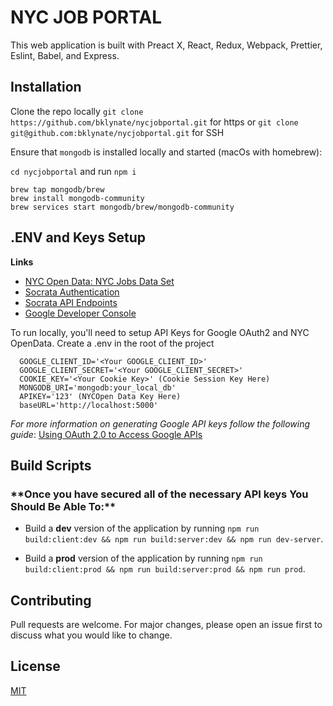 # NYC JOB PORTAL

This web application is built with Preact X, React, Redux, Webpack, Prettier, Eslint, Babel, and Express.

## Installation

Clone the repo locally
`git clone https://github.com/bklynate/nycjobportal.git` for https or `git clone git@github.com:bklynate/nycjobportal.git` for SSH

Ensure that `mongodb` is installed locally and started (macOs with homebrew):

`cd nycjobportal` and run `npm i`

```
brew tap mongodb/brew
brew install mongodb-community
brew services start mongodb/brew/mongodb-community
```

## .ENV and Keys Setup

**Links**

- [NYC Open Data: NYC Jobs Data Set](https://data.cityofnewyork.us/City-Government/NYC-Jobs/kpav-sd4t)
- [Socrata Authentication](https://dev.socrata.com/docs/authentication.html)
- [Socrata API Endpoints](https://dev.socrata.com/docs/endpoints.html)
- [Google Developer Console](https://console.developers.google.com/)

To run locally, you'll need to setup API Keys for Google OAuth2 and NYC OpenData. Create a .env in the root of the project

```
  GOOGLE_CLIENT_ID='<Your GOOGLE_CLIENT_ID>'
  GOOGLE_CLIENT_SECRET='<Your GOOGLE_CLIENT_SECRET>'
  COOKIE_KEY='<Your Cookie Key>' (Cookie Session Key Here)
  MONGODB_URI='mongodb:your_local_db'
  APIKEY='123' (NYCOpen Data Key Here)
  baseURL='http://localhost:5000'
```

_For more information on generating Google API keys follow the following guide_: [Using OAuth 2.0 to Access Google APIs](https://support.google.com/googleapi/answer/6158849?hl=en&ref_topic=7013279)

## Build Scripts

### \***\*Once you have secured all of the necessary API keys You Should Be Able To:\*\***

- Build a **dev** version of the application by running `npm run build:client:dev && npm run build:server:dev && npm run dev-server`.

- Build a **prod** version of the application by running `npm run build:client:prod && npm run build:server:prod && npm run prod`.

## Contributing

Pull requests are welcome. For major changes, please open an issue first to discuss what you would like to change.

## License

[MIT](https://choosealicense.com/licenses/mit/)
